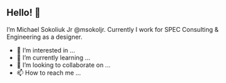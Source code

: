 ## Hello! 👋

I’m Michael Sokoliuk Jr @msokoljr. Currently I work for SPEC Consulting & Engineering as a designer. 
- 👀 I’m interested in ...
- 🌱 I’m currently learning ...
- 💞️ I’m looking to collaborate on ...
- 📫 How to reach me ...

<!---
msokoljr/msokoljr is a ✨ special ✨ repository because its `README.md` (this file) appears on your GitHub profile.
You can click the Preview link to take a look at your changes.
--->
